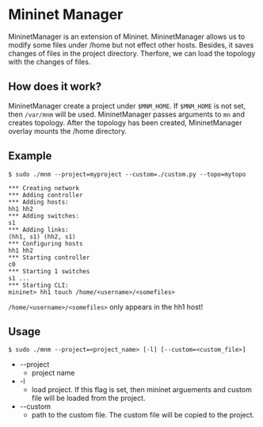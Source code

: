 # Mininet Manager

MininetManager is an extension of Mininet.
MininetManager allows us to modify some files under /home but not effect other hosts.
Besides, it saves changes of files in the project directory.
Therfore, we can load the topology with the changes of files.


## How does it work?

MininetManager create a project under `$MNM_HOME`. If `$MNM_HOME` is not set, then `/var/mnm` will be used.
MininetManager passes arguments to `mn` and creates topology. After the topology has been created, MininetManager overlay mounts the /home directory.

## Example

`$ sudo ./mnm --project=myproject --custom=./custom.py --topo=mytopo`

```
*** Creating network
*** Adding controller
*** Adding hosts:
hh1 hh2
*** Adding switches:
s1
*** Adding links:
(hh1, s1) (hh2, s1)
*** Configuring hosts
hh1 hh2
*** Starting controller
c0
*** Starting 1 switches
s1 ...
*** Starting CLI:
mininet> hh1 touch /home/<username>/<somefiles>
```

`/home/<username>/<somefiles>` only appears in the hh1 host!

## Usage

`$ sudo ./mnm --project=<project_name> [-l] [--custom=<custom_file>]`

* --project
  * project name
* -l
  * load project. If this flag is set, then mininet arguements and custom file will be loaded from the project.
* --custom
  * path to the custom file. The custom file will be copied to the project.
